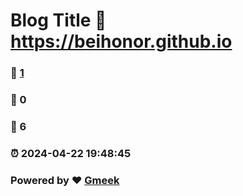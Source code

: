 # Blog Title :link: https://beihonor.github.io 
### :page_facing_up: [1](https://beihonor.github.io/tag.html) 
### :speech_balloon: 0 
### :hibiscus: 6 
### :alarm_clock: 2024-04-22 19:48:45 
### Powered by :heart: [Gmeek](https://github.com/Meekdai/Gmeek)
